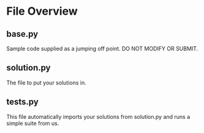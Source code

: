 # File Overview

## base.py
Sample code supplied as a jumping off point. DO NOT MODIFY OR SUBMIT. 

## solution.py
The file to put your solutions in. 

## tests.py
This file automatically imports your solutions from solution.py and runs a simple suite from us. 